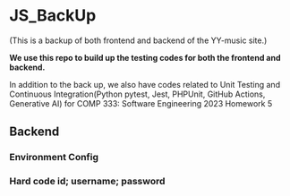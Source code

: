 # JS_BackUp

(This is a backup of both frontend and backend of the YY-music site.)

**We use this repo to build up the testing codes for both the frontend and backend.**

In addition to the back up, we also have codes related to Unit Testing and Continuous Integration(Python pytest, Jest, PHPUnit, GitHub Actions, Generative AI) for COMP 333: Software Engineering 2023
Homework 5


## Backend
### Environment Config
### Hard code id; username; password
